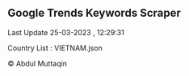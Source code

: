 

## Google Trends Keywords Scraper 
 
Last Update 25-03-2023 , 12:29:31

Country List :
VIETNAM.json



© Abdul Muttaqin 
